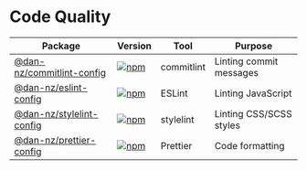 # Code Quality

|Package|Version|Tool|Purpose|
|-|-|-|-|
|[@dan-nz/commitlint-config](packages/commitlint-config)|[![npm](https://img.shields.io/npm/v/@dan-nz/commitlint-config?style=flat-square&logo=npm)](https://www.npmjs.com/package/@dan-nz/commitlint-config)|commitlint|Linting commit messages
|[@dan-nz/eslint-config](packages/eslint-config)|[![npm](https://img.shields.io/npm/v/@dan-nz/eslint-config?style=flat-square&logo=npm)](https://www.npmjs.com/package/@dan-nz/eslint-config)|ESLint|Linting JavaScript
|[@dan-nz/stylelint-config](packages/stylelint-config)|[![npm](https://img.shields.io/npm/v/@dan-nz/stylelint-config?style=flat-square&logo=npm)](https://www.npmjs.com/package/@dan-nz/stylelint-config)|stylelint|Linting CSS/SCSS styles
|[@dan-nz/prettier-config](packages/prettier-config)|[![npm](https://img.shields.io/npm/v/@dan-nz/prettier-config?style=flat-square&logo=npm)](https://www.npmjs.com/package/@dan-nz/prettier-config)|Prettier|Code formatting
